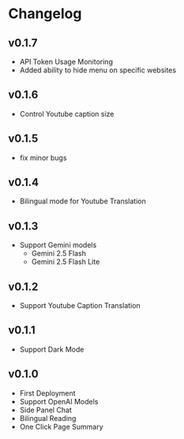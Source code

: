 # Changelog

## v0.1.7

- API Token Usage Monitoring
- Added ability to hide menu on specific websites

## v0.1.6

- Control Youtube caption size

## v0.1.5

- fix minor bugs

## v0.1.4

- Bilingual mode for Youtube Translation

## v0.1.3

- Support Gemini models
  - Gemini 2.5 Flash
  - Gemini 2.5 Flash Lite

## v0.1.2

- Support Youtube Caption Translation

## v0.1.1

- Support Dark Mode

## v0.1.0

- First Deployment
- Support OpenAI Models
- Side Panel Chat
- Bilingual Reading
- One Click Page Summary
